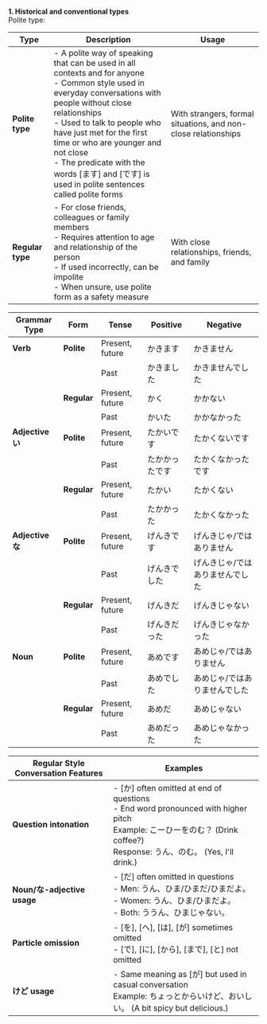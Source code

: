 **1\. Historical and conventional types**\
Polite type:

| Type             | Description                                                                                                                                                                                                                                                                                                                                                               | Usage                                                          |
| ---------------- | ------------------------------------------------------------------------------------------------------------------------------------------------------------------------------------------------------------------------------------------------------------------------------------------------------------------------------------------------------------------------- | -------------------------------------------------------------- |
| **Polite type**  | - A polite way of speaking that can be used in all contexts and for anyone<br>- Common style used in everyday conversations with people without close relationships<br>- Used to talk to people who have just met for the first time or who are younger and not close<br>- The predicate with the words [ます] and [です] is used in polite sentences called polite forms | With strangers, formal situations, and non-close relationships |
| **Regular type** | - For close friends, colleagues or family members<br>- Requires attention to age and relationship of the person<br>- If used incorrectly, can be impolite<br>- When unsure, use polite form as a safety measure                                                                                                                                                           | With close relationships, friends, and family                  |

| Grammar Type     | Form        | Tense           | Positive       | Negative                        |
| ---------------- | ----------- | --------------- | -------------- | ------------------------------- |
| **Verb**         | **Polite**  | Present, future | かきます       | かきません                      |
|                  |             | Past            | かきました     | かきませんでした                |
|                  | **Regular** | Present, future | かく           | かかない                        |
|                  |             | Past            | かいた         | かかなかった                    |
| **Adjective い** | **Polite**  | Present, future | たかいです     | たかくないです                  |
|                  |             | Past            | たかかったです | たかくなかったです              |
|                  | **Regular** | Present, future | たかい         | たかくない                      |
|                  |             | Past            | たかかった     | たかくなかった                  |
| **Adjective な** | **Polite**  | Present, future | げんきです     | げんきじゃ/ではありません       |
|                  |             | Past            | げんきでした   | げんきじゃ/ではありませんでした |
|                  | **Regular** | Present, future | げんきだ       | げんきじゃない                  |
|                  |             | Past            | げんきだった   | げんきじゃなかった              |
| **Noun**         | **Polite**  | Present, future | あめです       | あめじゃ/ではありません         |
|                  |             | Past            | あめでした     | あめじゃ/ではありませんでした   |
|                  | **Regular** | Present, future | あめだ         | あめじゃない                    |
|                  |             | Past            | あめだった     | あめじゃなかった                |

| Regular Style Conversation Features | Examples                                                                                                                                                                      |
| ----------------------------------- | ----------------------------------------------------------------------------------------------------------------------------------------------------------------------------- |
| **Question intonation**             | - [か] often omitted at end of questions<br>- End word pronounced with higher pitch<br>Example: こーひーをのむ？ (Drink coffee?)<br>Response: うん、のむ。 (Yes, I'll drink.) |
| **Noun/な-adjective usage**         | - [だ] often omitted in questions<br>- Men: うん、ひま/ひまだ/ひまだよ。<br>- Women: うん、ひま/ひまだよ。<br>- Both: ううん、ひまじゃない。                                  |
| **Particle omission**               | - [を], [へ], [は], [が] sometimes omitted<br>- [で], [に], [から], [まで], [と] not omitted                                                                                  |
| **けど usage**                      | - Same meaning as [が] but used in casual conversation<br>Example: ちょっとからいけど、おいしい。 (A bit spicy but delicious.)                                                |

